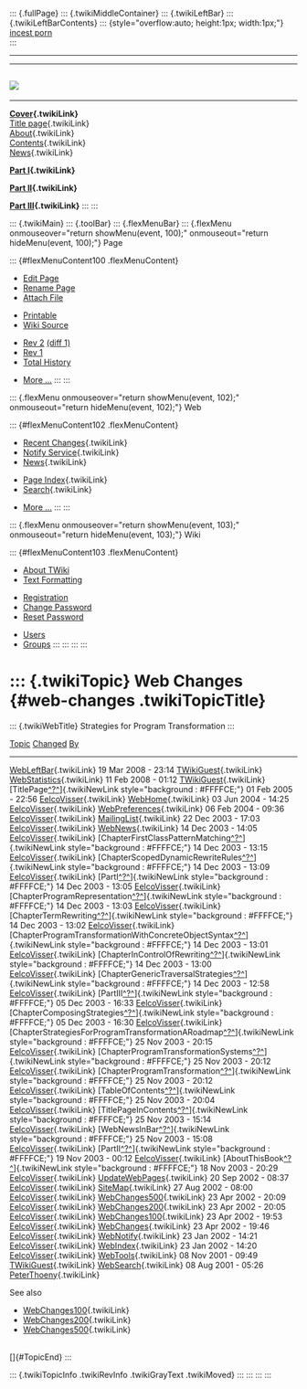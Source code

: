 ::: {.fullPage}
::: {.twikiMiddleContainer}
::: {.twikiLeftBar}
::: {.twikiLeftBarContents}
::: {style="overflow:auto; height:1px; width:1px;"}
[incest porn](http://sexpace.net/)\
:::

------------------------------------------------------------------------

  -----------------------------------------------------------------------------
  [![](../pub/Stratego/StrategoLogo/StrategoLogoTextless-100px.png)](WebHome)
  -----------------------------------------------------------------------------

------------------------------------------------------------------------

**[Cover](WebHome){.twikiLink}**\
[Title page](TitlePage){.twikiLink}\
[About](AboutThisBook){.twikiLink}\
[Contents](TableOfContents){.twikiLink}\
[News](WebNews){.twikiLink}

**[Part I](PartI){.twikiLink}**

**[Part II](PartII){.twikiLink}**

**[Part III](PartIII){.twikiLink}**
:::
:::

::: {.twikiMain}
::: {.toolBar}
::: {.flexMenuBar}
::: {.flexMenu onmouseover="return showMenu(event, 100);" onmouseout="return hideMenu(event, 100);"}
Page

::: {#flexMenuContent100 .flexMenuContent}
-   [Edit
    Page](http://www.program-transformation.org/edit/Book/WebChanges?t=1536827724)
-   [Rename
    Page](http://www.program-transformation.org/rename/Book/WebChanges)
-   [Attach
    File](http://www.program-transformation.org/attach/Book/WebChanges)

<!-- -->

-   [Printable](http://www.program-transformation.org/view/Book/WebChanges?skin=print.pattern)
-   [Wiki
    Source](http://www.program-transformation.org/view/Book/WebChanges?skin=text&raw=on&contenttype=text/plain)

<!-- -->

-   [Rev
    2](http://www.program-transformation.org/view/Book/WebChanges?rev=1.2)
    [(diff 1)](http://www.program-transformation.org/rdiff/Book/WebChanges?rev1=1.2&rev2=1.1)
-   [Rev
    1](http://www.program-transformation.org/view/Book/WebChanges?rev=1.1)
-   [Total
    History](http://www.program-transformation.org/rdiff/Book/WebChanges)

<!-- -->

-   [More
    \...](http://www.program-transformation.org/oops/Book/WebChanges?template=oopsmore&param1=1.2&param2=1.2)
:::
:::

::: {.flexMenu onmouseover="return showMenu(event, 102);" onmouseout="return hideMenu(event, 102);"}
Web

::: {#flexMenuContent102 .flexMenuContent}
-   [Recent Changes](WebChanges){.twikiLink}
-   [Notify Service](WebNotify){.twikiLink}
-   [News](WebNews){.twikiLink}

<!-- -->

-   [Page Index](WebIndex){.twikiLink}
-   [Search](WebSearch){.twikiLink}

<!-- -->

-   [More
    \...](http://www.program-transformation.org/oops/Book/WebChanges?template=oopsmore&param1=1.2&param2=1.2)
:::
:::

::: {.flexMenu onmouseover="return showMenu(event, 103);" onmouseout="return hideMenu(event, 103);"}
Wiki

::: {#flexMenuContent103 .flexMenuContent}
-   [About
    TWiki](http://www.program-transformation.org/view/TWiki/WebHome)
-   [Text
    Formatting](http://www.program-transformation.org/view/TWiki/TextFormattingRules)

<!-- -->

-   [Registration](http://www.program-transformation.org/view/TWiki/TWikiRegistration)
-   [Change
    Password](http://www.program-transformation.org/view/TWiki/ChangePassword)
-   [Reset
    Password](http://www.program-transformation.org/view/TWiki/ResetPassword)

<!-- -->

-   [Users](http://www.program-transformation.org/view/Main/TWikiUsers)
-   [Groups](http://www.program-transformation.org/view/Main/TWikiGroups)
:::
:::
:::
:::

::: {.twikiTopic}
Web Changes {#web-changes .twikiTopicTitle}
===========

::: {.twikiWebTitle}
Strategies for Program Transformation
:::

  [Topic](WebChanges@sortcol=0&table=1&up=0#sorted_table "Sort by this column")                                                                                                                                                                [Changed](WebChanges@sortcol=1&table=1&up=0#sorted_table "Sort by this column")   [By](WebChanges@sortcol=2&table=1&up=0#sorted_table "Sort by this column")
  -------------------------------------------------------------------------------------------------------------------------------------------------------------------------------------------------------------------------------------------- --------------------------------------------------------------------------------- ----------------------------------------------------------------------------
  [WebLeftBar](../Main/WebLeftBar){.twikiLink}                                                                                                                                                                                                 19 Mar 2008 - 23:14                                                               [TWikiGuest](../Main/TWikiGuest){.twikiLink}
  [WebStatistics](../Main/WebStatistics){.twikiLink}                                                                                                                                                                                           11 Feb 2008 - 01:12                                                               [TWikiGuest](../Main/TWikiGuest){.twikiLink}
  [TitlePage[^?^](http://www.program-transformation.org/edit/Main/TitlePage?topicparent=Book.WebChanges)]{.twikiNewLink style="background : #FFFFCE;"}                                                                                         01 Feb 2005 - 22:56                                                               [EelcoVisser](../Main/EelcoVisser){.twikiLink}
  [WebHome](../Main/WebHome){.twikiLink}                                                                                                                                                                                                       03 Jun 2004 - 14:25                                                               [EelcoVisser](../Main/EelcoVisser){.twikiLink}
  [WebPreferences](../Main/WebPreferences){.twikiLink}                                                                                                                                                                                         06 Feb 2004 - 09:36                                                               [EelcoVisser](../Main/EelcoVisser){.twikiLink}
  [MailingList](../Main/MailingList){.twikiLink}                                                                                                                                                                                               22 Dec 2003 - 17:03                                                               [EelcoVisser](../Main/EelcoVisser){.twikiLink}
  [WebNews](../Main/WebNews){.twikiLink}                                                                                                                                                                                                       14 Dec 2003 - 14:05                                                               [EelcoVisser](../Main/EelcoVisser){.twikiLink}
  [ChapterFirstClassPatternMatching[^?^](http://www.program-transformation.org/edit/Main/ChapterFirstClassPatternMatching?topicparent=Book.WebChanges)]{.twikiNewLink style="background : #FFFFCE;"}                                           14 Dec 2003 - 13:15                                                               [EelcoVisser](../Main/EelcoVisser){.twikiLink}
  [ChapterScopedDynamicRewriteRules[^?^](http://www.program-transformation.org/edit/Main/ChapterScopedDynamicRewriteRules?topicparent=Book.WebChanges)]{.twikiNewLink style="background : #FFFFCE;"}                                           14 Dec 2003 - 13:09                                                               [EelcoVisser](../Main/EelcoVisser){.twikiLink}
  [PartI[^?^](http://www.program-transformation.org/edit/Main/PartI?topicparent=Book.WebChanges)]{.twikiNewLink style="background : #FFFFCE;"}                                                                                                 14 Dec 2003 - 13:05                                                               [EelcoVisser](../Main/EelcoVisser){.twikiLink}
  [ChapterProgramRepresentation[^?^](http://www.program-transformation.org/edit/Main/ChapterProgramRepresentation?topicparent=Book.WebChanges)]{.twikiNewLink style="background : #FFFFCE;"}                                                   14 Dec 2003 - 13:03                                                               [EelcoVisser](../Main/EelcoVisser){.twikiLink}
  [ChapterTermRewriting[^?^](http://www.program-transformation.org/edit/Main/ChapterTermRewriting?topicparent=Book.WebChanges)]{.twikiNewLink style="background : #FFFFCE;"}                                                                   14 Dec 2003 - 13:02                                                               [EelcoVisser](../Main/EelcoVisser){.twikiLink}
  [ChapterProgramTransformationWithConcreteObjectSyntax[^?^](http://www.program-transformation.org/edit/Main/ChapterProgramTransformationWithConcreteObjectSyntax?topicparent=Book.WebChanges)]{.twikiNewLink style="background : #FFFFCE;"}   14 Dec 2003 - 13:01                                                               [EelcoVisser](../Main/EelcoVisser){.twikiLink}
  [ChapterInControlOfRewriting[^?^](http://www.program-transformation.org/edit/Main/ChapterInControlOfRewriting?topicparent=Book.WebChanges)]{.twikiNewLink style="background : #FFFFCE;"}                                                     14 Dec 2003 - 13:00                                                               [EelcoVisser](../Main/EelcoVisser){.twikiLink}
  [ChapterGenericTraversalStrategies[^?^](http://www.program-transformation.org/edit/Main/ChapterGenericTraversalStrategies?topicparent=Book.WebChanges)]{.twikiNewLink style="background : #FFFFCE;"}                                         14 Dec 2003 - 12:58                                                               [EelcoVisser](../Main/EelcoVisser){.twikiLink}
  [PartIII[^?^](http://www.program-transformation.org/edit/Main/PartIII?topicparent=Book.WebChanges)]{.twikiNewLink style="background : #FFFFCE;"}                                                                                             05 Dec 2003 - 16:33                                                               [EelcoVisser](../Main/EelcoVisser){.twikiLink}
  [ChapterComposingStrategies[^?^](http://www.program-transformation.org/edit/Main/ChapterComposingStrategies?topicparent=Book.WebChanges)]{.twikiNewLink style="background : #FFFFCE;"}                                                       05 Dec 2003 - 16:30                                                               [EelcoVisser](../Main/EelcoVisser){.twikiLink}
  [ChapterStrategiesForProgramTransformationARoadmap[^?^](http://www.program-transformation.org/edit/Main/ChapterStrategiesForProgramTransformationARoadmap?topicparent=Book.WebChanges)]{.twikiNewLink style="background : #FFFFCE;"}         25 Nov 2003 - 20:15                                                               [EelcoVisser](../Main/EelcoVisser){.twikiLink}
  [ChapterProgramTransformationSystems[^?^](http://www.program-transformation.org/edit/Main/ChapterProgramTransformationSystems?topicparent=Book.WebChanges)]{.twikiNewLink style="background : #FFFFCE;"}                                     25 Nov 2003 - 20:12                                                               [EelcoVisser](../Main/EelcoVisser){.twikiLink}
  [ChapterProgramTransformation[^?^](http://www.program-transformation.org/edit/Main/ChapterProgramTransformation?topicparent=Book.WebChanges)]{.twikiNewLink style="background : #FFFFCE;"}                                                   25 Nov 2003 - 20:12                                                               [EelcoVisser](../Main/EelcoVisser){.twikiLink}
  [TableOfContents[^?^](http://www.program-transformation.org/edit/Main/TableOfContents?topicparent=Book.WebChanges)]{.twikiNewLink style="background : #FFFFCE;"}                                                                             25 Nov 2003 - 20:04                                                               [EelcoVisser](../Main/EelcoVisser){.twikiLink}
  [TitlePageInContents[^?^](http://www.program-transformation.org/edit/Main/TitlePageInContents?topicparent=Book.WebChanges)]{.twikiNewLink style="background : #FFFFCE;"}                                                                     25 Nov 2003 - 15:14                                                               [EelcoVisser](../Main/EelcoVisser){.twikiLink}
  [WebNewsInBar[^?^](http://www.program-transformation.org/edit/Main/WebNewsInBar?topicparent=Book.WebChanges)]{.twikiNewLink style="background : #FFFFCE;"}                                                                                   25 Nov 2003 - 15:08                                                               [EelcoVisser](../Main/EelcoVisser){.twikiLink}
  [PartII[^?^](http://www.program-transformation.org/edit/Main/PartII?topicparent=Book.WebChanges)]{.twikiNewLink style="background : #FFFFCE;"}                                                                                               19 Nov 2003 - 00:12                                                               [EelcoVisser](../Main/EelcoVisser){.twikiLink}
  [AboutThisBook[^?^](http://www.program-transformation.org/edit/Main/AboutThisBook?topicparent=Book.WebChanges)]{.twikiNewLink style="background : #FFFFCE;"}                                                                                 18 Nov 2003 - 20:29                                                               [EelcoVisser](../Main/EelcoVisser){.twikiLink}
  [UpdateWebPages](../Main/UpdateWebPages){.twikiLink}                                                                                                                                                                                         20 Sep 2002 - 08:37                                                               [EelcoVisser](../Main/EelcoVisser){.twikiLink}
  [SiteMap](../Main/SiteMap){.twikiLink}                                                                                                                                                                                                       27 Aug 2002 - 08:00                                                               [EelcoVisser](../Main/EelcoVisser){.twikiLink}
  [WebChanges500](../Main/WebChanges500){.twikiLink}                                                                                                                                                                                           23 Apr 2002 - 20:09                                                               [EelcoVisser](../Main/EelcoVisser){.twikiLink}
  [WebChanges200](../Main/WebChanges200){.twikiLink}                                                                                                                                                                                           23 Apr 2002 - 20:05                                                               [EelcoVisser](../Main/EelcoVisser){.twikiLink}
  [WebChanges100](../Main/WebChanges100){.twikiLink}                                                                                                                                                                                           23 Apr 2002 - 19:53                                                               [EelcoVisser](../Main/EelcoVisser){.twikiLink}
  [WebChanges](../Main/WebChanges){.twikiLink}                                                                                                                                                                                                 23 Apr 2002 - 19:46                                                               [EelcoVisser](../Main/EelcoVisser){.twikiLink}
  [WebNotify](../Main/WebNotify){.twikiLink}                                                                                                                                                                                                   23 Jan 2002 - 14:21                                                               [EelcoVisser](../Main/EelcoVisser){.twikiLink}
  [WebIndex](../Main/WebIndex){.twikiLink}                                                                                                                                                                                                     23 Jan 2002 - 14:20                                                               [EelcoVisser](../Main/EelcoVisser){.twikiLink}
  [WebTools](../Main/WebTools){.twikiLink}                                                                                                                                                                                                     08 Nov 2001 - 09:49                                                               [TWikiGuest](../Main/TWikiGuest){.twikiLink}
  [WebSearch](../Main/WebSearch){.twikiLink}                                                                                                                                                                                                   08 Aug 2001 - 05:26                                                               [PeterThoeny](../Main/PeterThoeny){.twikiLink}

See also

-   [WebChanges100](../Main/WebChanges100){.twikiLink}
-   [WebChanges200](../Main/WebChanges200){.twikiLink}
-   [WebChanges500](../Main/WebChanges500){.twikiLink}

\
[]{#TopicEnd}
:::

::: {.twikiTopicInfo .twikiRevInfo .twikiGrayText .twikiMoved}
:::
:::
:::
:::
